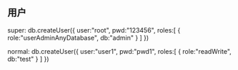 ## 用户
super:
db.createUser({
user:"root",
pwd:"123456",
roles:[
{
role:"userAdminAnyDatabase",
db:"admin"
}
]
})

normal:
db.createUser({
user:"user1",
pwd:"pwd1",
roles:[
{
role:"readWrite",
db:"test"
}
]
})